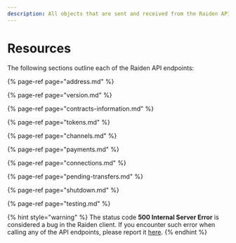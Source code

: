 ```yaml
---
description: All objects that are sent and received from the Raiden API are JSON encoded.
---
```


# Resources

The following sections outline each of the Raiden API endpoints:

{% page-ref page="address.md" %}

{% page-ref page="version.md" %}

{% page-ref page="contracts-information.md" %}

{% page-ref page="tokens.md" %}

{% page-ref page="channels.md" %}

{% page-ref page="payments.md" %}

{% page-ref page="connections.md" %}

{% page-ref page="pending-transfers.md" %}

{% page-ref page="shutdown.md" %}

{% page-ref page="testing.md" %}

{% hint style="warning" %}
The status code **500 Internal Server Error** is considered a bug in the Raiden client. If you encounter such error when calling any of the API endpoints, please report it [here](https://github.com/raiden-network/raiden/issues/new?template=bug_report.md).
{% endhint %}

